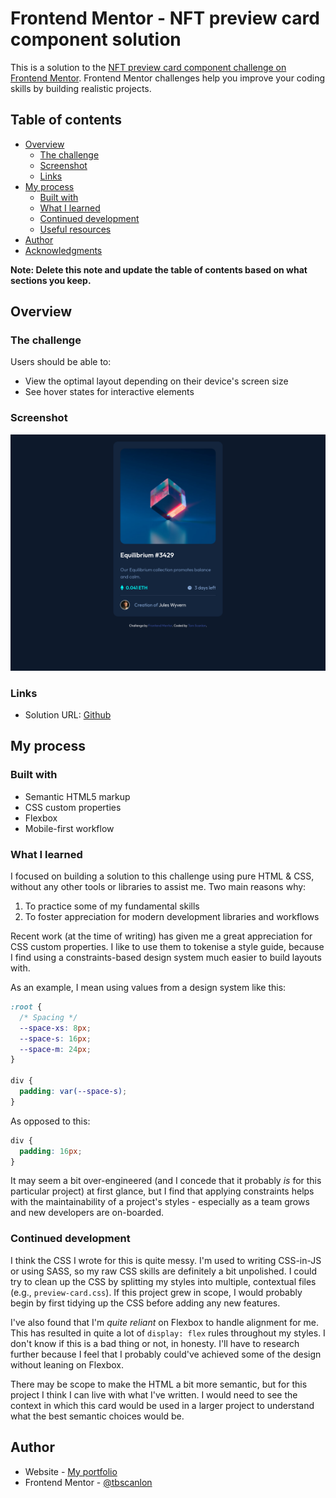 # Frontend Mentor - NFT preview card component solution

This is a solution to the [NFT preview card component challenge on Frontend Mentor](https://www.frontendmentor.io/challenges/nft-preview-card-component-SbdUL_w0U). Frontend Mentor challenges help you improve your coding skills by building realistic projects.

## Table of contents

- [Overview](#overview)
  - [The challenge](#the-challenge)
  - [Screenshot](#screenshot)
  - [Links](#links)
- [My process](#my-process)
  - [Built with](#built-with)
  - [What I learned](#what-i-learned)
  - [Continued development](#continued-development)
  - [Useful resources](#useful-resources)
- [Author](#author)
- [Acknowledgments](#acknowledgments)

**Note: Delete this note and update the table of contents based on what sections you keep.**

## Overview

### The challenge

Users should be able to:

- View the optimal layout depending on their device's screen size
- See hover states for interactive elements

### Screenshot

![](./screenshot.png)

### Links

- Solution URL: [Github](https://github.com/tbscanlon/fm-nft-preview)

## My process

### Built with

- Semantic HTML5 markup
- CSS custom properties
- Flexbox
- Mobile-first workflow

### What I learned

I focused on building a solution to this challenge using pure HTML & CSS, without any other tools or libraries to assist me. Two main reasons why:

1. To practice some of my fundamental skills
2. To foster appreciation for modern development libraries and workflows

Recent work (at the time of writing) has given me a great appreciation for CSS custom properties. I like to use them to tokenise a style guide, because I find using a constraints-based design system much easier to build layouts with.

As an example, I mean using values from a design system like this:

```css
:root {
  /* Spacing */
  --space-xs: 8px;
  --space-s: 16px;
  --space-m: 24px;
}

div {
  padding: var(--space-s);
}
```

As opposed to this:

```css
div {
  padding: 16px;
}
```

It may seem a bit over-engineered (and I concede that it probably _is_ for this particular project) at first glance, but I find that applying constraints helps with the maintainability of a project's styles - especially as a team grows and new developers are on-boarded.

### Continued development

I think the CSS I wrote for this is quite messy. I'm used to writing CSS-in-JS or using SASS, so my raw CSS skills are definitely a bit unpolished. I could try to clean up the CSS by splitting my styles into multiple, contextual files (e.g., `preview-card.css`). If this project grew in scope, I would probably begin by first tidying up the CSS before adding any new features.

I've also found that I'm _quite reliant_ on Flexbox to handle alignment for me. This has resulted in quite a lot of `display: flex` rules throughout my styles. I don't know if this is a bad thing or not, in honesty. I'll have to research further because I feel that I probably could've achieved some of the design without leaning on Flexbox.

There may be scope to make the HTML a bit more semantic, but for this project I think I can live with what I've written. I would need to see the context in which this card would be used in a larger project to understand what the best semantic choices would be.

## Author

- Website - [My portfolio](https://www.scanlon.international)
- Frontend Mentor - [@tbscanlon](https://www.frontendmentor.io/profile/tbscanlon)
